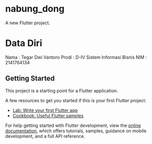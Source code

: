 # nabung_dong

A new Flutter project.

# Data Diri

Nama : Tegar Dwi Vantoro
Prodi : D-IV Sistem Informasi Bisnis
NIM : 2141764134

## Getting Started

This project is a starting point for a Flutter application.

A few resources to get you started if this is your first Flutter project:

- [Lab: Write your first Flutter app](https://docs.flutter.dev/get-started/codelab)
- [Cookbook: Useful Flutter samples](https://docs.flutter.dev/cookbook)

For help getting started with Flutter development, view the
[online documentation](https://docs.flutter.dev/), which offers tutorials,
samples, guidance on mobile development, and a full API reference.
